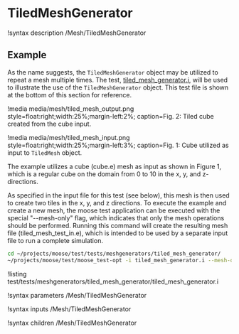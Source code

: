 # TiledMeshGenerator

!syntax description /Mesh/TiledMeshGenerator

## Example

As the name suggests, the `TiledMeshGenerator` object may be utilized to repeat
a mesh multiple times. The test, [tiled_mesh_generator.i](test/tests/meshgenerators/tiled_mesh_generator/tiled_mesh_generator.i),
will be used to illustrate the use of the `TiledMeshGenerator` object. This test
file is shown at the bottom of this section for reference.

!media media/mesh/tiled_mesh_output.png style=float:right;width:25%;margin-left:2%; caption=Fig. 2: Tiled cube created from the cube input.

!media media/mesh/tiled_mesh_input.png style=float:right;width:25%;margin-left:3%; caption=Fig. 1: Cube utilized as input to `TiledMesh` object.

The example utilizes a cube (cube.e) mesh as input as shown in Figure 1, which
is a regular cube on the domain from 0 to 10 in the x, y, and z-directions.

As specified in the input file for this test (see below), this mesh is then used
to create two tiles in the x, y, and z directions. To execute the example and
create a new mesh, the moose test application can be executed with the special
"--mesh-only" flag, which indicates that only the mesh operations should be
performed. Running this command will create the resulting mesh file
(tiled_mesh_test_in.e), which is intended to be used by a separate input file
to run a complete simulation.

```bash
cd ~/projects/moose/test/tests/meshgenerators/tiled_mesh_generator/
~/projects/moose/test/moose_test-opt -i tiled_mesh_generator.i --mesh-only
```

!listing test/tests/meshgenerators/tiled_mesh_generator/tiled_mesh_generator.i

!syntax parameters /Mesh/TiledMeshGenerator

!syntax inputs /Mesh/TiledMeshGenerator

!syntax children /Mesh/TiledMeshGenerator
